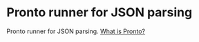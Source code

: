 # Pronto runner for JSON parsing

Pronto runner for JSON parsing. [What is Pronto?](https://github.com/mmozuras/pronto)
